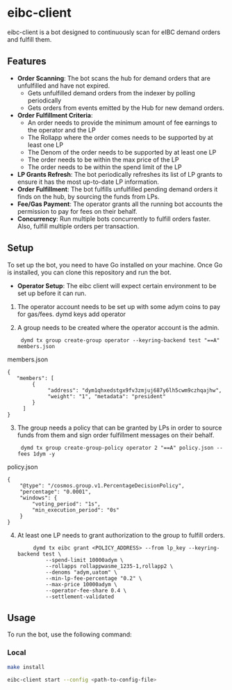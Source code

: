 # eibc-client

eibc-client is a bot designed to continuously scan for eIBC demand orders and fulfill them.

## Features

- **Order Scanning**: The bot scans the hub for demand orders that are unfulfilled and have not expired.
    - Gets unfulfilled demand orders from the indexer by polling periodically
    - Gets orders from events emitted by the Hub for new demand orders.
- **Order Fulfillment Criteria**:
    - An order needs to provide the minimum amount of fee earnings to the operator and the LP
    - The Rollapp where the order comes needs to be supported by at least one LP
    - The Denom of the order needs to be supported by at least one LP
    - The order needs to be within the max price of the LP
    - The order needs to be within the spend limit of the LP
- **LP Grants Refresh**: The bot periodically refreshes its list of LP grants to ensure it has the most up-to-date LP information.
- **Order Fulfillment**: The bot fulfills unfulfilled pending demand orders it finds on the hub, by sourcing the funds from LPs.
- **Fee/Gas Payment**: The operator grants all the running bot accounts the permission to pay for fees on their behalf.
- **Concurrency**: Run multiple bots concurrently to fulfill orders faster. Also, fulfill multiple orders per transaction.

## Setup

To set up the bot, you need to have Go installed on your machine. Once Go is installed, you can clone this repository and run the bot.

- **Operator Setup**: The eibc client will expect certain environment to be set up before it can run.
1. The operator account needs to be set up with some adym coins to pay for gas/fees.
   dymd keys add operator
2. A group needs to be created where the operator account is the admin.

        dymd tx group create-group operator --keyring-backend test "==A" members.json

members.json
   ```
   {
      "members": [
           {
                "address": "dym1qhxedstgx9fv3zmjuj687y6lh5cwm9czhqajhw",
                "weight": "1", "metadata": "president"
           }
        ]
   }
   ```
3. The group needs a policy that can be granted by LPs in order to source funds from them and sign order fulfillment messages on their behalf.

        dymd tx group create-group-policy operator 2 "==A" policy.json --fees 1dym -y

policy.json
```
{
    "@type": "/cosmos.group.v1.PercentageDecisionPolicy",
    "percentage": "0.0001",
    "windows": {
        "voting_period": "1s",
        "min_execution_period": "0s"
    }
}
```

4. At least one LP needs to grant authorization to the group to fulfill orders.

            dymd tx eibc grant <POLICY_ADDRESS> --from lp_key --keyring-backend test \
                --spend-limit 10000adym \
                --rollapps rollappwasme_1235-1,rollapp2 \ 
                --denoms "adym,uatom" \
                --min-lp-fee-percentage "0.2" \
                --max-price 10000adym \
                --operator-fee-share 0.4 \
                --settlement-validated

## Usage

To run the bot, use the following command:

### Local

```bash
make install

eibc-client start --config <path-to-config-file>
```
